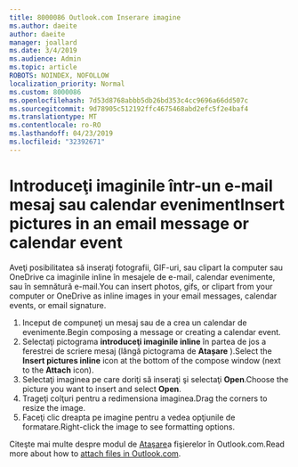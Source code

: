 ```yaml
---
title: 8000086 Outlook.com Inserare imagine
ms.author: daeite
author: daeite
manager: joallard
ms.date: 3/4/2019
ms.audience: Admin
ms.topic: article
ROBOTS: NOINDEX, NOFOLLOW
localization_priority: Normal
ms.custom: 8000086
ms.openlocfilehash: 7d53d8768abbb5db26bd353c4cc9696a66dd507c
ms.sourcegitcommit: 9d78905c512192ffc4675468abd2efc5f2e4baf4
ms.translationtype: MT
ms.contentlocale: ro-RO
ms.lasthandoff: 04/23/2019
ms.locfileid: "32392671"
---
```

# <a name="insert-pictures-in-an-email-message-or-calendar-event"></a><span data-ttu-id="7bbcd-102">Introduceţi imaginile într-un e-mail mesaj sau calendar eveniment</span><span class="sxs-lookup"><span data-stu-id="7bbcd-102">Insert pictures in an email message or calendar event</span></span>

<span data-ttu-id="7bbcd-103">Aveţi posibilitatea să inseraţi fotografii, GIF-uri, sau clipart la computer sau OneDrive ca imaginile inline în mesajele de e-mail, calendar evenimente, sau în semnătură e-mail.</span><span class="sxs-lookup"><span data-stu-id="7bbcd-103">You can insert photos, gifs, or clipart from your computer or OneDrive as inline images in your email messages, calendar events, or email signature.</span></span>

1. <span data-ttu-id="7bbcd-104">Inceput de compuneţi un mesaj sau de a crea un calendar de evenimente.</span><span class="sxs-lookup"><span data-stu-id="7bbcd-104">Begin composing a message or creating a calendar event.</span></span>
2. <span data-ttu-id="7bbcd-105">Selectaţi pictograma **introduceţi imaginile inline** în partea de jos a ferestrei de scriere mesaj (lângă pictograma de **Atașare** ).</span><span class="sxs-lookup"><span data-stu-id="7bbcd-105">Select the **Insert pictures inline** icon at the bottom of the compose window (next to the **Attach** icon).</span></span>
3. <span data-ttu-id="7bbcd-106">Selectaţi imaginea pe care doriţi să inseraţi şi selectaţi **Open**.</span><span class="sxs-lookup"><span data-stu-id="7bbcd-106">Choose the picture you want to insert and select **Open**.</span></span>
4. <span data-ttu-id="7bbcd-107">Trageţi colţuri pentru a redimensiona imaginea.</span><span class="sxs-lookup"><span data-stu-id="7bbcd-107">Drag the corners to resize the image.</span></span>
5. <span data-ttu-id="7bbcd-108">Faceţi clic dreapta pe imagine pentru a vedea opţiunile de formatare.</span><span class="sxs-lookup"><span data-stu-id="7bbcd-108">Right-click the image to see formatting options.</span></span>

<span data-ttu-id="7bbcd-109">Citeşte mai multe despre modul de [Ataşare](https://support.office.com/article/8d7c1ea7-4e5f-44ce-bb6e-c5fcc92ba9ab)a fişierelor în Outlook.com.</span><span class="sxs-lookup"><span data-stu-id="7bbcd-109">Read more about how to [attach files in Outlook.com](https://support.office.com/article/8d7c1ea7-4e5f-44ce-bb6e-c5fcc92ba9ab).</span></span>
